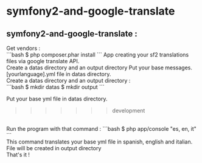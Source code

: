 symfony2-and-google-translate
=============================

<h2>symfony2-and-google-translate :</h2>
Get vendors : <br/p>
```bash
$ php composer.phar install
```
App creating your sf2 translations files via google translate API.
<br/>
Create a datas directory and an output directory
Put your base messages.[yourlanguage].yml file in datas directory.<br/>
Create a datas directory and an output directory :</br>
```bash
$ mkdir datas
$ mkdir output
```

Put your base yml file in datas directory.<br/>
>>>>>>> development
<br/>
Run the program with that command :
```bash
$ php app/console "es, en, it"
```

<br/>
This command translates your base yml file in spanish, english and italian. File will be created in output directory
<br/>
That's it !

